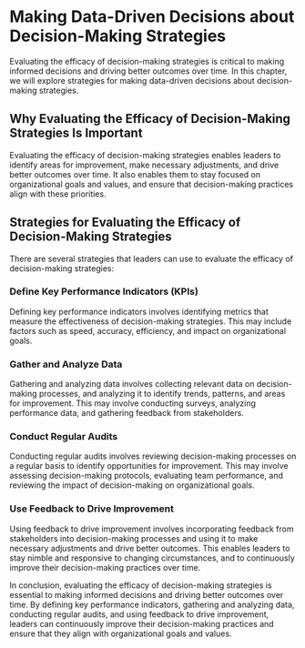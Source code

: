 Making Data-Driven Decisions about Decision-Making Strategies
===============================================================================================================================

Evaluating the efficacy of decision-making strategies is critical to making informed decisions and driving better outcomes over time. In this chapter, we will explore strategies for making data-driven decisions about decision-making strategies.

Why Evaluating the Efficacy of Decision-Making Strategies Is Important
----------------------------------------------------------------------

Evaluating the efficacy of decision-making strategies enables leaders to identify areas for improvement, make necessary adjustments, and drive better outcomes over time. It also enables them to stay focused on organizational goals and values, and ensure that decision-making practices align with these priorities.

Strategies for Evaluating the Efficacy of Decision-Making Strategies
--------------------------------------------------------------------

There are several strategies that leaders can use to evaluate the efficacy of decision-making strategies:

### Define Key Performance Indicators (KPIs)

Defining key performance indicators involves identifying metrics that measure the effectiveness of decision-making strategies. This may include factors such as speed, accuracy, efficiency, and impact on organizational goals.

### Gather and Analyze Data

Gathering and analyzing data involves collecting relevant data on decision-making processes, and analyzing it to identify trends, patterns, and areas for improvement. This may involve conducting surveys, analyzing performance data, and gathering feedback from stakeholders.

### Conduct Regular Audits

Conducting regular audits involves reviewing decision-making processes on a regular basis to identify opportunities for improvement. This may involve assessing decision-making protocols, evaluating team performance, and reviewing the impact of decision-making on organizational goals.

### Use Feedback to Drive Improvement

Using feedback to drive improvement involves incorporating feedback from stakeholders into decision-making processes and using it to make necessary adjustments and drive better outcomes. This enables leaders to stay nimble and responsive to changing circumstances, and to continuously improve their decision-making practices over time.

In conclusion, evaluating the efficacy of decision-making strategies is essential to making informed decisions and driving better outcomes over time. By defining key performance indicators, gathering and analyzing data, conducting regular audits, and using feedback to drive improvement, leaders can continuously improve their decision-making practices and ensure that they align with organizational goals and values.
